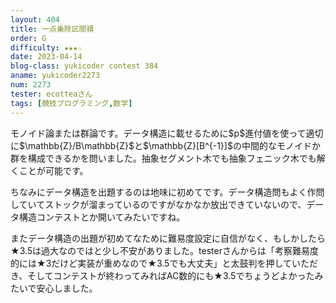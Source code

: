 ```yaml
---
layout: 404
title: 一点乗除区間積
order: G
difficulty: ★★★☆
date: 2023-04-14
blog-class: yukicoder contest 384
aname: yukicoder2273
num: 2273
tester: ecotteaさん
tags: [競技プログラミング,数学]
---
```


<p>
モノイド論または群論です。データ構造に載せるために$p$進付値を使って適切に$\mathbb{Z}/B\mathbb{Z}$と$\mathbb{Z}[B^{-1}]$の中間的なモノイドか群を構成できるかを問いました。抽象セグメント木でも抽象フェニック木でも解くことが可能です。
</p>
<p>
ちなみにデータ構造を出題するのは地味に初めてです。データ構造問もよく作問していてストックが溜まっているのですがなかなか放出できていないので、データ構造コンテストとか開いてみたいですね。
</p>
<p>
またデータ構造の出題が初めてなために難易度設定に自信がなく、もしかしたら★3.5は過大なのではと少し不安がありました。testerさんからは「考察難易度的には★3だけど実装が重めなので★3.5でも大丈夫」と太鼓判を押していただき、そしてコンテストが終わってみればAC数的にも★3.5でちょうどよかったみたいで安心しました。
</p>
